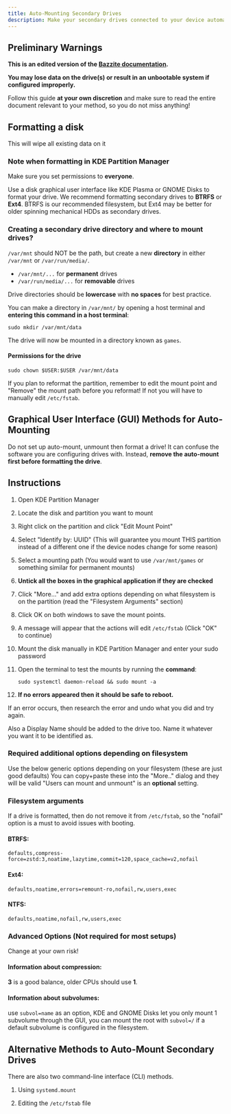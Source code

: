 ```yaml
---
title: Auto-Mounting Secondary Drives
description: Make your secondary drives connected to your device automatically mount on startup!
---
```

## Preliminary Warnings

**This is an edited version of the [Bazzite documentation](https://docs.bazzite.gg/Advanced/Auto-Mounting_Secondary_Drives/).**

**You may lose data on the drive(s) or result in an unbootable system if configured improperly.**

Follow this guide **at your own discretion** and make sure to read the entire document relevant to your method, so you do not miss anything!

## Formatting a disk

This will wipe all existing data on it

### Note when formatting in **KDE Partition Manager**

Make sure you set permissions to **everyone**.

Use a disk graphical user interface like KDE Plasma or GNOME Disks to format your drive. We recommend formatting secondary drives to **BTRFS** or **Ext4**. BTRFS is our recommended filesystem, but Ext4 may be better for older spinning mechanical HDDs as secondary drives.

### Creating a secondary drive directory and where to mount drives?

`/var/mnt` should NOT be the path, but create a new **directory** in either `/var/mnt` or `/var/run/media/`.

- `/var/mnt/...` for **permanent** drives
- `/var/run/media/...` for **removable** drives

Drive directories should be **lowercase** with **no spaces** for best practice.


You can make a directory in `/var/mnt/` by opening a host terminal and **entering this command in a host terminal**:

```command
sudo mkdir /var/mnt/data
```

The drive will now be mounted in a directory known as `games`.


#### Permissions for the drive

```command
sudo chown $USER:$USER /var/mnt/data
```

If you plan to reformat the partition, remember to edit the mount point and "Remove" the mount path before you reformat! If not you will have to manually edit `/etc/fstab`.

## Graphical User Interface (GUI) Methods for Auto-Mounting

Do not set up auto-mount, unmount then format a drive! It can confuse the software you are configuring drives with. Instead, **remove the auto-mount first before formatting the drive**.
    
## Instructions

1.  Open KDE Partition Manager
2.  Locate the disk and partition you want to mount
3.  Right click on the partition and click "Edit Mount Point"
4.  Select "Identify by: UUID" (This will guarantee you mount THIS partition instead of a different one if the device nodes change for some reason)
5.  Select a mounting path (You would want to use `/var/mnt/games` or something similar for permanent mounts)
6.  **Untick all the boxes in the graphical application if they are checked**
7.  Click "More..." and add extra options depending on what filesystem is on the partition (read the "Filesystem Arguments" section)
8.  Click OK on both windows to save the mount points.
9.  A message will appear that the actions will edit `/etc/fstab` (Click "OK" to continue)
10. Mount the disk manually in KDE Partition Manager and enter your sudo password
11. Open the terminal to test the mounts by running the **command**:

    `sudo systemctl daemon-reload && sudo mount -a`

12. **If no errors appeared then it should be safe to reboot.**

If an error occurs, then research the error and undo what you did and try again.

Also a Display Name should be added to the drive too. Name it whatever you want it to be identified as.

### Required additional options depending on **filesystem**

Use the below generic options depending on your filesystem (these are just good defaults)
You can copy+paste these into the "More.." dialog and they will be valid
"Users can mount and unmount" is an **optional** setting.

### Filesystem arguments

If a drive is formatted, then do not remove it from `/etc/fstab`, so the "nofail" option is a must to avoid issues with booting.

#### **BTRFS**:

```command
defaults,compress-force=zstd:3,noatime,lazytime,commit=120,space_cache=v2,nofail
```

#### **Ext4**:

```command
defaults,noatime,errors=remount-ro,nofail,rw,users,exec
```

#### **NTFS**:

```command
defaults,noatime,nofail,rw,users,exec
```

### Advanced Options (Not required for most setups)

Change at your own risk!

#### Information about compression:

**3** is a good balance, older CPUs should use **1**.

#### Information about subvolumes:

use `subvol=name` as an option, KDE and GNOME Disks let you only mount 1 subvolume through the GUI, you can mount the root with `subvol=/` if a default subvolume is configured in the filesystem.

## Alternative Methods to Auto-Mount Secondary Drives

There are also two command-line interface (CLI) methods.

1.  Using `systemd.mount`

2.  Editing the `/etc/fstab` file

